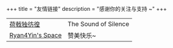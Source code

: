 +++
title = "友情链接"
description = "感谢你的关注与支持 ~"
+++

|||
|---|---|
 [荷戟独彷徨](https://guanqr.com) | The Sound of Silence
 [Ryan4Yin's Space](https://ryan4yin.space/) | 赞美快乐~
